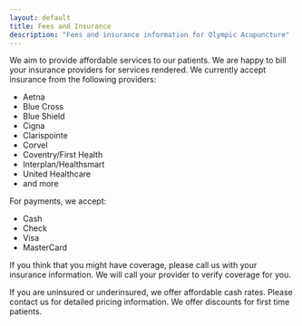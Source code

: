 ```yaml
---
layout: default
title: Fees and Insurance
description: "Fees and insurance information for Olympic Acupuncture"
---
```


<p>We aim to provide affordable services to our patients. We are happy to bill your insurance providers for services rendered. We currently accept insurance from the following providers:</p>
<ul class="list-in-content">
<li>Aetna</li>
<li>Blue Cross</li>
<li>Blue Shield</li>
<li>Cigna</li>
<li>Clarispointe</li>
<li>Corvel</li>
<li>Coventry/First Health</li>
<li>Interplan/Healthsmart</li>
<li>United Healthcare</li>
<li>and more</li>
</ul>
<p>For payments, we accept:</p>
<ul class="list-in-content">
<li>Cash</li>
<li>Check</li>
<li>Visa</li>
<li>MasterCard</li>
</ul>
<p>If you think that you might have coverage, please call us with your insurance information. We will call your provider to verify coverage for you.</p>
<p>If you are uninsured or underinsured, we offer affordable cash rates. Please contact us for detailed pricing information. We offer discounts for first time patients.</p>